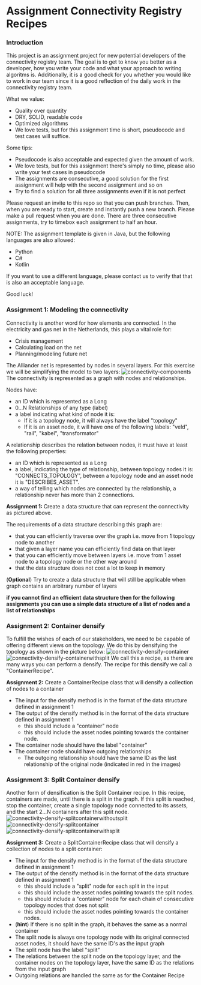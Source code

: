 # Assignment Connectivity Registry Recipes
### Introduction
This project is an assignment project for new potential developers of the connectivity registry team. 
The goal is to get to know you better as a developer, how you write your code and what your approach to writing algoritms is.
Additionally, it is a good check for you whether you would like to work in our team since it is a good reflection of the daily work in the connectivity registry team.

What we value:
* Quality over quantity
* DRY, SOLID, readable code
* Optimized algorithms
* We love tests, but for this assignment time is short, pseudocode and test cases will suffice.

Some tips:
* Pseudocode is also acceptable and expected given the amount of work.
* We love tests, but for this assignment there's simply no time, please also write your test cases in pseudocode
* The assignments are consecutive, a good solution for the first assignment will help with the second assignment and so on
* Try to find a solution for all three assignments even if it is not perfect

Please request an invite to this repo so that you can push branches. Then, when you are ready to start, create and instantly push a new branch.
Please make a pull request when you are done.
There are three consecutive assignments, try to timebox each assignment to half an hour.

NOTE: The assignment template is given in Java, but the following languages are also allowed:

* Python
* C#
* Kotlin

If you want to use a different language, please contact us to verify that that is also an acceptable language.


Good luck!

### Assignment 1: Modeling the connectivity
Connectivity is another word for how elements are connected. In the electricity and gas net in the Netherlands, this plays a vital role for:
* Crisis management
* Calculating load on the net
* Planning/modeling future net

The Alliander net is represented by nodes in several layers. For this exercise we will be simplifying the model to two layers:
![connectivity-components](1.png)
The connectivity is represented as a graph with nodes and relationships. 

Nodes have:
* an ID which is represented as a Long
* 0...N Relationships of any type (label)
* a label indicating what kind of node it is:  
  * If it is a topology node, it will always have the label "topology"
  * If it is an asset node, it will have one of the following labels: "veld", "rail", "kabel", "transformator"

A relationship describes the relation between nodes, it must have at least the following properties:
* an ID which is represented as a Long
* a label, indicating the type of relationship, between topology nodes it is: "CONNECTS_TOPOLOGY", between a topology node and an asset node it is "DESCRIBES_ASSET".
* a way of telling which nodes are connected by the relationship, a relationship never has more than 2 connections.

<strong>Assignment 1: </strong>
Create a data structure that can represent the connectivity as pictured above. 

The requirements of a data structure describing this graph are:
* that you can efficiently traverse over the graph i.e. move from 1 topology node to another
* that given a layer name you can efficiently find data on that layer
* that you can efficiently move between layers i.e. move from 1 asset node to a topology node or the other way around
* that the data structure does not cost a lot to keep in memory

(<strong>Optional</strong>) Try to create a data structure that will still be applicable when graph contains an arbitrary number of layers

<strong>if you cannot find an efficient data structure then for the following assignments you can use a simple data structure of a list of nodes and a list of relationships</strong>

### Assignment 2: Container densify
To fulfill the wishes of each of our stakeholders, we need to be capable of offering different views on the topology. We do this by densifying the topology as shown in the picture below:
![connectivity-densify-container](5.png)
![connectivity-densify-containerwithsplit](6.png)
We call this a recipe, as there are many ways you can perform a densify. 
The recipe for this densify we call a "ContainerRecipe".

<strong>Assignment 2:</strong>
Create a ContainerRecipe class that will densify a collection of nodes to a container
* The input for the densify method is in the format of the data structure defined in assignment 1
* The output of the densify method is in the format of the data structure defined in assignment 1
  * this should include a "container" node
  * this should include the asset nodes pointing towards the container node.
* The container node should have the label "container"
* The container node should have outgoing relationships
  * The outgoing relationship should have the same ID as the last relationship of the original node (indicated in red in the images)

### Assignment 3: Split Container densify  
Another form of densification is the Split Container recipe. In this recipe, containers are made, until there is a split in the graph. 
If this split is reached, stop the container, create a single topology node connected to its assets, and the start 2...N containers after this split node.
![connectivity-densify-splitcontainerwithoutsplit](5.png)
![connectivity-densify-splitcontainer](9.png)
![connectivity-densify-splitcontainerwithsplit](10.png)

<strong>Assignment 3:</strong>
Create a SplitContainerRecipe class that will densify a collection of nodes to a split container:
* The input for the densify method is in the format of the data structure defined in assignment 1
* The output of the densify method is in the format of the data structure defined in assignment 1
  * this should include a "split" node for each split in the input
  * this should include the asset nodes pointing towards the split nodes.
  * this should include a "container" node for each chain of consecutive topology nodes that does not split
  * this should include the asset nodes pointing towards the container nodes.
* (<strong>hint</strong>) If there is no split in the graph, it behaves the same as a normal container
* The split node is always one topology node with its original connected asset nodes, it should have the same ID's as the input graph
* The split node has the label "split"  
* The relations between the split node on the topology layer, and the container nodes on the topology layer, have the same ID as the relations from the input graph
* Outgoing relations are handled the same as for the Container Recipe
